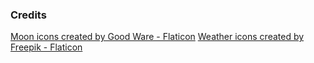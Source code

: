 ### Credits

<a href="https://www.flaticon.com/free-icons/moon" title="moon icons">Moon icons created by Good Ware - Flaticon</a>
<a href="https://www.flaticon.com/free-icons/weather" title="weather icons">Weather icons created by Freepik - Flaticon</a>
